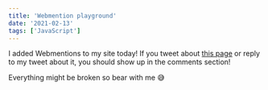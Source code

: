 ```yaml
---
title: 'Webmention playground'
date: '2021-02-13'
tags: ['JavaScript']
---
```


I added Webmentions to my site today! If you tweet about [this page](https://jonkuperman.com/webmention-playground) or reply to my tweet about it, you should show up in the comments section!

Everything might be broken so bear with me 😅
